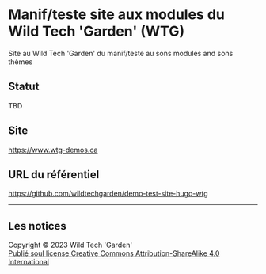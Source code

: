 # Manif/teste site aux modules du Wild Tech 'Garden' (WTG)

Site au Wild Tech 'Garden' du manif/teste au sons modules and sons thèmes

## Statut

TBD

## Site

<https://www.wtg-demos.ca>

## URL du référentiel

<https://github.com/wildtechgarden/demo-test-site-hugo-wtg>

-------

## Les notices

Copyright © 2023 Wild Tech 'Garden'  
[Publié soul license Creative Commons Attribution-ShareAlike 4.0
International](LICENSE)
